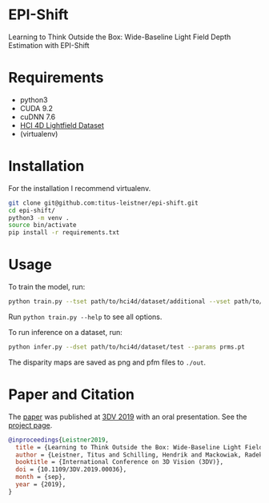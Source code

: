 # EPI-Shift
Learning to Think Outside the Box: Wide-Baseline Light Field Depth Estimation with EPI-Shift

# Requirements
* python3
* CUDA 9.2
* cuDNN 7.6
* [HCI 4D Lightfield Dataset](http://hci-lightfield.iwr.uni-heidelberg.de) 
* (virtualenv)

# Installation
For the installation I recommend virtualenv.
```sh
git clone git@github.com:titus-leistner/epi-shift.git
cd epi-shift/
python3 -m venv .
source bin/activate
pip install -r requirements.txt
```

# Usage
To train the model, run:
```sh
python train.py --tset path/to/hci4d/dataset/additional --vset path/to/hci4d/dataset/training --bsz [batch size]
```
Run `python train.py --help` to see all options.

To run inference on a dataset, run:
```sh
python infer.py --dset path/to/hci4d/dataset/test --params prms.pt
```
The disparity maps are saved as png and pfm files to `./out`.

# Paper and Citation
The [paper](https://arxiv.org/pdf/1909.09059.pdf) was published at [3DV 2019](http://3dv19.gel.ulaval.ca) with an oral presentation. See the [project page](https://titus-leistner.de/learning-to-think-outside-the-box-wide-baseline-light-field-depth-estimation-with-epi-shift.html).

```bibtex
@inproceedings{Leistner2019,
  title = {Learning to Think Outside the Box: Wide-Baseline Light Field Depth Estimation with EPI-Shift},
  author = {Leistner, Titus and Schilling, Hendrik and Mackowiak, Radek and Gumhold, Stefan and Rother, Carsten},
  booktitle = {International Conference on 3D Vision (3DV)},
  doi = {10.1109/3DV.2019.00036},
  month = {sep},
  year = {2019},
}
```
